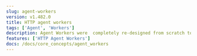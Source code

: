```yaml
---
slug: agent-workers
version: v1.482.0
title: HTTP agent workers
tags: ['Agent', 'Workers']
description: Agent Workers were  completely re-designed from scratch to use HTTP only instead of requiring access to the database. They are much simpler to setup and much more secure and performant at scale and for remote envs.
features: ['HTTP Agent Workers']
docs: /docs/core_concepts/agent_workers
---
```

